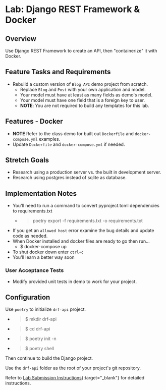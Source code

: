 # Lab: Django REST Framework & Docker

## Overview

Use Django REST Framework to create an API, then "containerize" it with Docker.

## Feature Tasks and Requirements

- Rebuild a custom version of `Blog API` demo project from scratch.
  - Replace `Blog` and `Post` with your own application and model.
  - Your model must have at least as many fields as demo's model.
  - Your model must have one field that is a foreign key to user.
  - **NOTE**: You are not required to build any templates for this lab.

## Features - Docker

- **NOTE** Refer to the class demo for built out `Dockerfile` and `docker-compose.yml` examples.
- Update `Dockerfile` and `docker-compose.yml` if needed.

## Stretch Goals

- Research using a production server vs. the built in development server.
- Research using postgres instead of sqlite as database.

## Implementation Notes

- You'll need to run a command to convert pyproject.toml dependencies to requirements.txt
  - > poetry export -f requirements.txt -o requirements.txt
- If you get an `allowed host` error examine the bug details and update code as needed.
- When Docker installed and docker files are ready to go then run...
  - $ docker-compose up
- To shut docker down enter `ctrl+c`
- You'll learn a better way soon


### User Acceptance Tests

- Modify provided unit tests in demo to work for your project.

## Configuration

Use `poetry` to initialize `drf-api` project.

- > $ mkdir drf-api
- > $ cd drf-api
- > $ poetry init -n
- > $ poetry shell

Then continue to build the Django project.

Use the `drf-api` folder as the root of your project's git repository.

Refer to [Lab Submission Instructions](../../../reference/submission-instructions/labs/){:target="_blank"} for detailed instructions.

